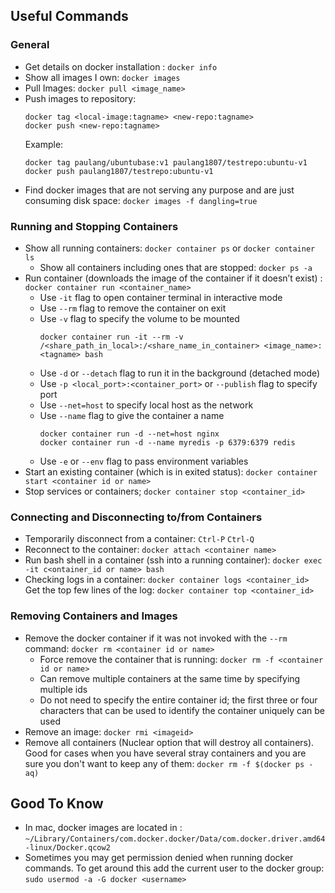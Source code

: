 ## Useful Commands
### General
- Get details on docker installation : `docker info`
- Show all images I own: `docker images`
- Pull Images: `docker pull <image_name>`
- Push images to repository:
    ```
    docker tag <local-image:tagname> <new-repo:tagname>
    docker push <new-repo:tagname>
    ```
    Example:
    ```
    docker tag paulang/ubuntubase:v1 paulang1807/testrepo:ubuntu-v1
    docker push paulang1807/testrepo:ubuntu-v1
    ```
- Find docker images that are not serving any purpose and are just consuming disk space: `docker images -f dangling=true`

### Running and Stopping Containers
- Show all running containers: `docker container ps` or `docker container ls`
    - Show all containers including ones that are stopped: `docker ps -a`
- Run container (downloads the image of the container if it doesn’t exist) : `docker container run <container_name>` 
    - Use `-it` flag to open container terminal in interactive mode
    - Use `--rm` flag to remove the container on exit
    - Use `-v` flag to specify the volume to be mounted
        ```
        docker container run -it --rm -v /<share_path_in_local>:/<share_name_in_container> <image_name>:<tagname> bash
        ```
    - Use `-d` or `--detach` flag to run it in the background (detached mode)
    - Use `-p <local_port>:<container_port>` or `--publish` flag to specify port
    - Use `--net=host` to specify local host as the network
    - Use `--name` flag to give the container a name
        ```
        docker container run -d --net=host nginx
        docker container run -d --name myredis -p 6379:6379 redis
        ```
    - Use `-e` or `--env` flag to pass environment variables
- Start an existing container (which is in exited status): `docker container start <container id or name>`
- Stop services or containers; `docker container stop <container_id>`

### Connecting and Disconnecting to/from Containers
- Temporarily disconnect from a container: `Ctrl-P` `Ctrl-Q`
- Reconnect to the container: `docker attach <container name>`
- Run bash shell in a container (ssh into a running container): `docker exec -it c<ontainer_id or name> bash`
- Checking logs in a container: `docker container logs <container_id>`
    Get the top few lines of the log: `docker container top <container_id>`

### Removing Containers and Images
- Remove the docker container if it was not invoked with the `--rm` command: `docker rm <container id or name>`
    - Force remove the container that is running: `docker rm -f <container id or name>`
    - Can remove multiple containers at the same time by specifying multiple ids
    - Do not need to specify the entire container id; the first three or four characters that can be used to identify the container uniquely can be used
- Remove an image: `docker rmi <imageid>`
- Remove all containers (Nuclear option that will destroy all containers). Good for cases when you have several stray containers and you are sure you don't want to keep any of them: `docker rm -f $(docker ps -aq)`

## Good To Know
- In mac, docker images are located in : `~/Library/Containers/com.docker.docker/Data/com.docker.driver.amd64-linux/Docker.qcow2`
- Sometimes you may get permission denied when running docker commands. To get around this add the current user to the docker group:
`sudo usermod -a -G docker <username>`